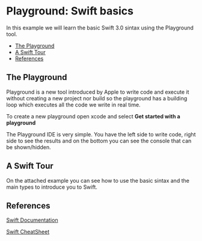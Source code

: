 # Playground: Swift basics

In this example we will learn the basic Swift 3.0 sintax using the Playground tool.

* [The Playground](#the-playground)
* [A Swift Tour](#a-swift-tour)
* [References](#references)

## The Playground

Playground is a new tool introduced by Apple to write code and execute it without creating a new project nor build so the playground has a building loop which executes all the code we write in real time.

To create a new playground open xcode and select **Get started with a playground**

The Playground IDE is very simple. You have the left side to write code, right side to see the results and on the bottom you can see the console that can be shown/hidden.

## A Swift Tour

On the attached example you can see how to use the basic sintax and the main types to introduce you to Swift.

## References

[Swift Documentation][swift]

[Swift CheatSheet][cheatsheet]

[swift]: https://developer.apple.com/library/content/documentation/Swift/Conceptual/Swift_Programming_Language/ "swift documentation"
[cheatsheet]: ./Swift3-Cheatsheet.pdf "swift cheatsheet"
